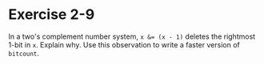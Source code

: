 # Exercise 2-9

In a two's complement number system, `x &= (x - 1)` deletes the rightmost 1-bit in `x`.
Explain why.
Use this observation to write a faster version of `bitcount`.
